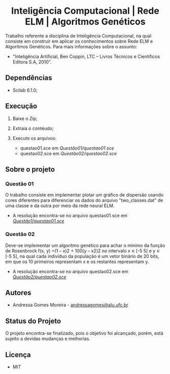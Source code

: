 <h1 align='center'>
          Inteligência Computacional | Rede ELM | Algoritmos Genéticos
</h1>

Trabalho referente a disciplina de Inteligência Computacional, na qual consiste em construir  em aplicar os conhecimentos sobre Rede ELM e Algoritmos Genéticos. Para mais informações sobre o assunto: 

- "Inteligência Artificial, Ben Coppin, LTC – Livros Técnicos e Científicos Editora S.A, 2010".

## Dependências

- Scilab 6.1.0;

## Execução

1. Baixe o Zip;
2. Extraia o contéudo;
3. Execute os arquivos:

    - questao01.sce em *Questão01/questao01.sce*
    - questao02.sce em *Questão02/questao02.sce*

## Sobre o projeto

### Questão 01

O trabalho consiste em implementar plotar um gráfico de dispersão usando cores diferentes para diferenciar os dados do arquivo "two_classes.dat" de uma classe e da outra por meio da rede neural ELM.

   - A resolução encontra-se no arquivo questao01.sce em [*Questão1/questao01.sce*](https://github.com/andressagomes26/ELM_and_GeneticAlgorithms/blob/main/Quest%C3%A3o01/questao01.sce)

### Questão 02

Deve-se implementar um algoritmo genético para achar o mínimo da função de Rosenbrock f(x, y) =(1 – x)2 + 100(y – x2)2 no intervalo x ∊ [-5 5] e y ∊ [-5 5], na qual cada indivíduo da população é um vetor binário de 20 bits, em que os 10 primeiros representam x e os restantes representam y. 

   - A resolução encontra-se no arquivo questao02.sce em [*Questão2/questao02.sce*](https://github.com/andressagomes26/ELM_and_GeneticAlgorithms/blob/main/Quest%C3%A3o02/questao02.sce)

## Autores
- Andressa Gomes Moreira - andressagomes@alu.ufc.br

## Status do Projeto
O projeto encontra-se finalizado, pois o objetivo foi alcançado, porém, está sujeito a devidas mudanças e melhorias. 

## Licença
- MIT
